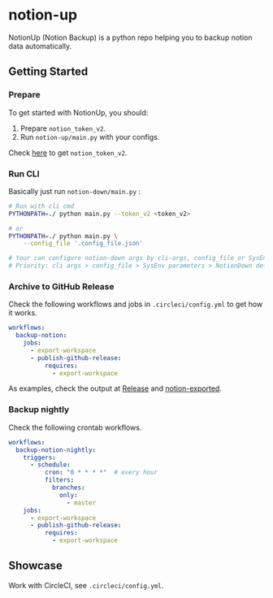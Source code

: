 # notion-up

NotionUp (Notion Backup) is a python repo helping you to backup notion data automatically.

## **Getting Started**

### **Prepare**

To get started with NotionUp, you should:

1. Prepare `notion_token_v2`.
2. Run `notion-up/main.py` with your configs.

Check [here](https://github.com/kaedea/notion-down/blob/master/dist/parse_readme/notiondown_gettokenv2.md) to get `notion_token_v2`.

### **Run CLI**

Basically just run `notion-down/main.py` :

```bash
# Run with cli cmd
PYTHONPATH=./ python main.py --token_v2 <token_v2>

# or
PYTHONPATH=./ python main.py \
    --config_file '.config_file.json'

# Your can configure notion-down args by cli-args, config_file or SysEnv parameters
# Priority: cli args > config_file > SysEnv parameters > NotionDown default
```

### Archive to GitHub Release

Check the following workflows and jobs in `.circleci/config.yml` to get how it works.

```yaml
workflows:
  backup-notion:
    jobs:
      - export-workspace
      - publish-github-release:
          requires:
            - export-workspace
```

As examples, check the output at [Release](https://github.com/kaedea/notion-up/releases) and [notion-exported](https://github.com/kaedea/notion-up/tree/master/dist).

### Backup nightly

Check the following crontab workflows.

```yaml
workflows:
  backup-notion-nightly:
    triggers:
      - schedule:
          cron: "0 * * * *"  # every hour
          filters:
            branches:
              only:
                - master
    jobs:
      - export-workspace
      - publish-github-release:
          requires:
            - export-workspace
```

## **Showcase**

Work with CircleCI, see `.circleci/config.yml`.
